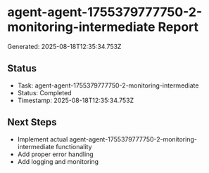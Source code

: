 # agent-agent-1755379777750-2-monitoring-intermediate Report

Generated: 2025-08-18T12:35:34.753Z

## Status
- Task: agent-agent-1755379777750-2-monitoring-intermediate
- Status: Completed
- Timestamp: 2025-08-18T12:35:34.753Z

## Next Steps
- Implement actual agent-agent-1755379777750-2-monitoring-intermediate functionality
- Add proper error handling
- Add logging and monitoring
